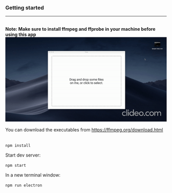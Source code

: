 ### Getting started
<hr>
<br>
<b>Note: Make sure to install ffmpeg and ffprobe in your machine before using this app</b>

<img src='./demo.gif'/>

You can download the executables from https://ffmpeg.org/download.html
<br><br>

`npm install`

Start dev server:

`npm start`

In a new terminal window:

`npm run electron`
